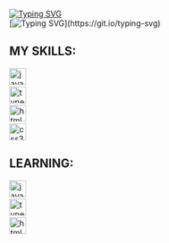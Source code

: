 [![Typing SVG](https://readme-typing-svg.herokuapp.com?font=Fira+Code&duration=5000&pause=1000&width=435&lines=Hi+%F0%9F%91%8B!+)](https://git.io/typing-svg) <br>
[![Typing SVG](https://readme-typing-svg.herokuapp.com?font=Fira+Code&duration=5000&pause=1000&width=435&lines=I'm+a+Full-stack+developer.)](https://git.io/typing-svg)

<h2><strong>MY SKILLS:</strong></h2>

<div align="left">
  <img src="https://cdn.jsdelivr.net/gh/devicons/devicon/icons/javascript/javascript-original.svg" height="30" alt="javascript logo" />
  <img width="12" /> <br>
  <img src="https://cdn.jsdelivr.net/gh/devicons/devicon/icons/typescript/typescript-original.svg" height="30" alt="typescript logo" />
  <img width="12" /> <br>
  <img src="https://cdn.jsdelivr.net/gh/devicons/devicon/icons/html5/html5-original.svg" height="30" alt="html5 logo" />
  <img width="12" /> <br>
  <img src="https://cdn.jsdelivr.net/gh/devicons/devicon/icons/css3/css3-original.svg" height="30" alt="css3 logo" />
</div>

<h2><strong>LEARNING:</strong></h2>

<div align="left">
  <img src="https://cdn.jsdelivr.net/gh/devicons/devicon/icons/php/php-original.svg" height="30" alt="javascript logo" />
  <img width="12" /> <br>
  <img src="https://cdn.jsdelivr.net/gh/devicons/devicon/icons/laravel/laravel-original.svg" height="30" alt="typescript logo" />
  <img width="12" /> <br>
  <img src="https://cdn.jsdelivr.net/gh/devicons/devicon/icons/mysql/mysql-original.svg" height="30" alt="html5 logo" />
</div>
